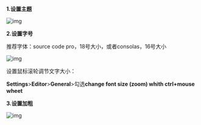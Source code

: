 **1.设置主题**

![img](https://pic4.zhimg.com/80/v2-9b036b6123b0c7b4dcfb08999037cb2b_720w.jpg)

**2.设置字号**

推荐字体：source code pro，18号大小，或者consolas，16号大小

![img](https://pic2.zhimg.com/80/v2-1e43bf90be6a020f08e2015236572a61_720w.jpg)

设置鼠标滚轮调节文字大小：

**Settings**>**Editor**>**General**>勾选**change font size (zoom) whith ctrl+mouse wheet**

**3.设置加粗**

![img](https://pic4.zhimg.com/80/v2-29e95c6136920fcb761e6214826859cb_720w.jpg)